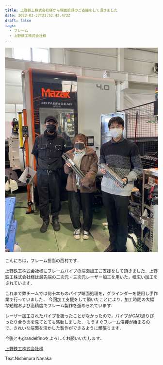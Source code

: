 ```yaml
---
title: 上野鉄工株式会社様から端面処理のご支援をして頂きました
date: 2022-02-27T23:52:42.472Z
draft: false
tags:
  - フレーム
  - 上野鉄工株式会社様
---
```

![](1646006198867.jpg)

こんにちは，フレーム担当の西村です．

上野鉄工株式会社様にフレームパイプの端面加工ご支援をして頂きました．上野鉄工株式会社様は最先端の二次元・三次元レーザー加工を用いた，幅広い加工をされています．

これまで弊チームでは何十本ものパイプ端面処理を，グラインダーを使用し手作業で行っていました．
今回加工支援をして頂いたことにより，加工時間の大幅な短縮および高精度でフレーム製作を進められています．

レーザー加工されたパイプを扱ったことがなかったので，パイプがCAD通りぴったり合うのを見てとても感動しました．
もうすぐフレーム溶接が始まるので、きれいな端面を活かした製作ができるように頑張ります．

今後ともgrandelfinoをよろしくお願いいたします．

[上野鉄工株式会社様](https://www.uenotekko.co.jp/)

Text:Nishimura Nanaka